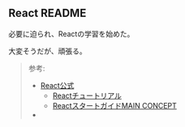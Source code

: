 ## React README

必要に迫られ、Reactの学習を始めた。

大変そうだが、頑張る。

> 参考: 
>   - [React公式](https://ja.reactjs.org/)
>     - [Reactチュートリアル](https://ja.reactjs.org/tutorial/tutorial.html)
>     - [ReactスタートガイドMAIN CONCEPT](https://ja.reactjs.org/docs/hello-world.html)
>   - 
